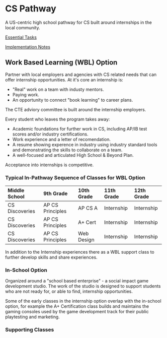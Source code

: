 # CS Pathway

A US-centric high school pathway for CS built around internships in the local community.

[Essential Tasks]()

[Implementation Notes](https://docs.google.com/document/d/1ljtHJvJRhpuQR5IpUe-d5zN9ojY-s4_jT5-PYOu34lA/edit)

## Work Based Learning (WBL) Option

Partner with local employers and agencies with CS related needs that can offer internship opportunities. At it's core an internship is:
* "Real" work on a team with industy mentors.
* Paying work.
* An opportunity to connect "book learning" to career plans.

The CTE adviory committee is built around the internship employers.

Every student who leaves the program takes away:
* Academic foundations for further work in CS, including AP/IB test scores and/or industry certifications.
* Work experience and a letter of recomendation.
* A resume showing experence in industry using industry standard tools and demonstrating the skills to collaborate on a team.
* A well-focused and articulated High School & Beyond Plan.

Acceptance into internships is competitive.

### Typical In-Pathway Sequence of Classes for WBL Option

| Middle School  | 9th Grade        | 10th Grade | 11th Grade | 12th Grade |
| :---           | :---             | :---       | :---       | :---       |
| CS Discoveries | AP CS Principles | AP CS A    | Internship | Internship |
| CS Discoveries | AP CS Principles | A+ Cert    | Internship | Internship |
| CS Discoveries | AP CS Principles | Web Design | Internship | Internship |

In addition to the Internship experiences there as a WBL support class to further develop skills and share experiences.

### In-School Option

Organized around a "school based enterprise" - a social impact game development studio. The work of the studio is designed to support students who are not ready for, or able to find, internship opportunities.

Some of the early classes in the internship option overlap with the in-school option, for example the A+ Certification class builds and maintains the gaming consoles used by the game development track for their public playtesting and marketing.

### Supporting Classes

